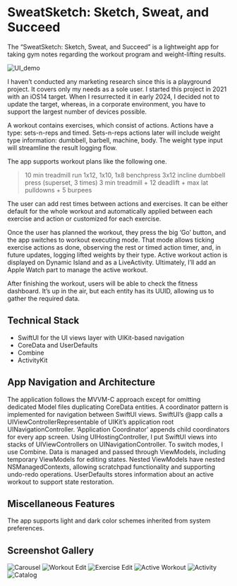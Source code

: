 #  SweatSketch: Sketch, Sweat, and Succeed
The “SweatSketch: Sketch, Sweat, and Succeed” is a lightweight app for taking gym notes regarding the workout program and weight-lifting results.

![UI_demo](https://github.com/aibar-pro/SweatSketch_Public/blob/b7a0a88470c2ad98e361dcafae8e0081bdbf6878/SweatSketch/Resources/AppDemos/SweatSketch_Demo_ActiveWorkout.gif)

I haven’t conducted any marketing research since this is a playground project. It covers only my needs as a sole user. I started this project in 2021 with an iOS14 target. When I resurrected it in early 2024, I decided not to update the target, whereas, in a corporate environment, you have to support the largest number of devices possible.

A workout contains exercises, which consist of actions. Actions have a type: sets-n-reps and timed. Sets-n-reps actions later will include weight type information: dumbbell, barbell, machine, body. The weight type input will streamline the result logging flow.

The app supports workout plans like the following one. 

> 10 min treadmill run
> 1x12, 1x10, 1x8 benchpress
> 3x12 incline dumbbell press
> (superset, 3 times) 3 min treadmill + 12 deadlift + max lat pulldowns + 5 burpees 

The user can add rest times between actions and exercises. It can be either default for the whole workout and automatically applied between each exercise and action or customized for each exercise.

Once the user has planned the workout, they press the big ‘Go’ button, and the app switches to workout executing mode. That mode allows ticking exercise actions as done, observing the rest or timed action timer, and, in future updates, logging lifted weights by their type. 
Active workout action is displayed on Dynamic Island and as a LiveActivity. Ultimately, I’ll add an Apple Watch part to manage the active workout. 

After finishing the workout, users will be able to check the fitness dashboard. It’s up in the air, but each entity has its UUID, allowing us to gather the required data.

## Technical Stack
- SwiftUI for the UI views layer with UIKit-based navigation
- CoreData and UserDefaults
- Combine
- ActivityKit

## App Navigation and Architecture
The application follows the MVVM-C approach except for omitting dedicated Model files duplicating CoreData entities.
A coordinator pattern is implemented for navigation between SwiftUI views. SwiftUI’s @app calls a UIViewControllerRepresentable of UIKit’s application root UINavigationController. ‘Application Coordinator’ appends child coordinators for every app screen. Using UIHostingController, I put SwiftUI views into stacks of UIViewControllers on UINavigationController. To switch modes, I use Combine.
Data is managed and passed through ViewModels, including temporary ViewModels for editing states. Nested ViewModels have nested NSManagedContexts, allowing scratchpad functionality and supporting undo-redo operations. UserDefaults stores information about an active workout to support state restoration.

## Miscellaneous Features
The app supports light and dark color schemes inherited from system preferences.

## Screenshot Gallery

![Carousel](./Resources/AppDemos/SweatSketchDemo_1.png) ![Workout Edit](./Resources/AppDemos/SweatSketchDemo_2.png)
![Exercise Edit](./Resources/AppDemos/SweatSketchDemo_3.png) ![Active Workout](./Resources/AppDemos/SweatSketchDemo_4.png)
![Activity](./Resources/AppDemos/SweatSketchDemo_5.png) ![Catalog](./Resources/AppDemos/SweatSketchDemo_6.png)

